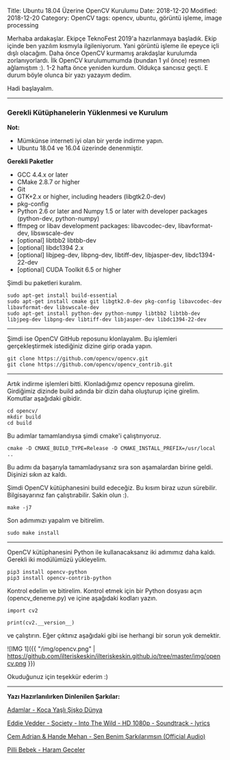 Title: Ubuntu 18.04 Üzerine OpenCV Kurulumu
Date: 2018-12-20
Modified: 2018-12-20
Category: OpenCV
tags: opencv, ubuntu, görüntü işleme, image processing

Merhaba ardakaşlar. Ekipçe TeknoFest 2019'a hazırlanmaya başladık. Ekip içinde ben yazılım kısmıyla ilgileniyorum.
Yani görüntü işleme ile epeyce içli dışlı olacağım. Daha önce OpenCV kurmamış arakdaşlar kurulumda zorlanıyorlardı. İlk 
OpenCV kurulumumumda (bundan 1 yıl önce) resmen ağlamıştım :). 1-2 hafta önce yeniden kurdum. Oldukça sancısız geçti. E 
durum böyle olunca bir yazı yazayım dedim.

Hadi başlayalım.

---------------------------------------

### Gerekli Kütüphanelerin Yüklenmesi ve Kurulum

**Not:**

* Mümkünse interneti iyi olan bir yerde indirme yapın.
* Ubuntu 18.04 ve 16.04 üzerinde denenmiştir.

**Gerekli Paketler**

* GCC 4.4.x or later
* CMake 2.8.7 or higher
* Git
* GTK+2.x or higher, including headers (libgtk2.0-dev)
* pkg-config
* Python 2.6 or later and Numpy 1.5 or later with developer packages (python-dev, python-numpy)
* ffmpeg or libav development packages: libavcodec-dev, libavformat-dev, libswscale-dev
* [optional] libtbb2 libtbb-dev
* [optional] libdc1394 2.x
* [optional] libjpeg-dev, libpng-dev, libtiff-dev, libjasper-dev, libdc1394-22-dev
* [optional] CUDA Toolkit 6.5 or higher

Şimdi bu paketleri kuralım.

```
sudo apt-get install build-essential
sudo apt-get install cmake git libgtk2.0-dev pkg-config libavcodec-dev libavformat-dev libswscale-dev
sudo apt-get install python-dev python-numpy libtbb2 libtbb-dev libjpeg-dev libpng-dev libtiff-dev libjasper-dev libdc1394-22-dev
```

---------------------------------------

Şimdi ise OpenCV GitHub reposunu klonlayalım. Bu işlemleri gerçekleştirmek istediğiniz dizine girip orada yapın.

```
git clone https://github.com/opencv/opencv.git
git clone https://github.com/opencv/opencv_contrib.git
```

---------------------------------------

Artık indirme işlemleri bitti. Klonladığımız opencv reposuna girelim. Girdiğimiz dizinde build adında bir dizin daha
oluşturup içine girelim. Komutlar aşağıdaki gibidir.

```
cd opencv/
mkdir build
cd build
```

Bu adımlar tamamlandıysa şimdi cmake'i çalıştırıyoruz.

```
cmake -D CMAKE_BUILD_TYPE=Release -D CMAKE_INSTALL_PREFIX=/usr/local ..
```

Bu adımı da başarıyla tamamladıysanız sıra son aşamalardan birine geldi. Dişinizi sıkın az kaldı.

Şimdi OpenCV kütüphanesini build edeceğiz. Bu kısım biraz uzun sürebilir. Bilgisayarınız fan çalıştırabilir. Sakin
olun :).

```
make -j7
```

Son adımımızı yapalım ve bitirelim.

```
sudo make install
```

---------------------------------------

OpenCV kütüphanesini Python ile kullanacaksanız iki adımımız daha kaldı. Gerekli iki modülümüzü yükleyelim.

```
pip3 install opencv-python
pip3 install opencv-contrib-python
```

Kontrol edelim ve bitirelim. Kontrol etmek için bir Python dosyası açın (opencv_deneme.py) ve içine aşağıdaki kodları yazın.

```
import cv2

print(cv2.__version__)
```

ve çalıştırın. Eğer çıktınız aşağıdaki gibi ise herhangi bir sorun yok demektir.

![IMG 1]({{ "/img/opencv.png" | https://github.com/ilteriskeskin/ilteriskeskin.github.io/tree/master/img/opencv.png }})

Okuduğunuz için teşekkür ederim :)

---------------------------------------

**Yazı Hazırlanılırken Dinlenilen Şarkılar:**

[Adamlar - Koca Yaşlı Şişko Dünya](https://www.youtube.com/watch?v=ehanblxZeA4)

[Eddie Vedder - Society - Into The Wild - HD 1080p - Soundtrack - lyrics](https://www.youtube.com/watch?v=cl4cLEToPfc)

[Cem Adrian & Hande Mehan - Sen Benim Şarkılarımsın (Official Audio)](https://www.youtube.com/watch?v=brRnhthvnKs)

[Pilli Bebek - Haram Geceler](https://www.youtube.com/watch?v=a4ddJyBkRVo)
